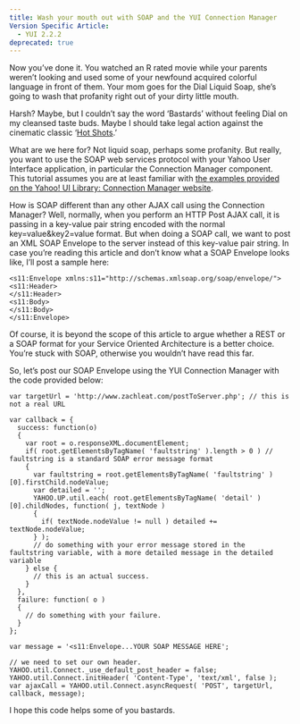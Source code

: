 ```yaml
---
title: Wash your mouth out with SOAP and the YUI Connection Manager
Version Specific Article:
  - YUI 2.2.2
deprecated: true
---
```


Now you’ve done it. You watched an R rated movie while your parents weren’t looking and used some of your newfound acquired colorful language in front of them. Your mom goes for the Dial Liquid Soap, she’s going to wash that profanity right out of your dirty little mouth.

Harsh? Maybe, but I couldn’t say the word ‘Bastards’ without feeling Dial on my cleansed taste buds. Maybe I should take legal action against the cinematic classic ‘[Hot Shots][1].’

 [1]: http://www.imdb.com/title/tt0102059/

What are we here for? Not liquid soap, perhaps some profanity. But really, you want to use the SOAP web services protocol with your Yahoo User Interface application, in particular the Connection Manager component. This tutorial assumes you are at least familiar with [the examples provided on the Yahoo! UI Library: Connection Manager website][2].

 [2]: http://developer.yahoo.com/yui/connection/

How is SOAP different than any other AJAX call using the Connection Manager? Well, normally, when you perform an HTTP Post AJAX call, it is passing in a key-value pair string encoded with the normal key=value&key2=value format. But when doing a SOAP call, we want to post an XML SOAP Envelope to the server instead of this key-value pair string. In case you’re reading this article and don’t know what a SOAP Envelope looks like, I’ll post a sample here:

    <s11:Envelope xmlns:s11="http://schemas.xmlsoap.org/soap/envelope/">
    <s11:Header>
    </s11:Header>
    <s11:Body>
    </s11:Body>
    </s11:Envelope>

Of course, it is beyond the scope of this article to argue whether a REST or a SOAP format for your Service Oriented Architecture is a better choice. You’re stuck with SOAP, otherwise you wouldn’t have read this far.

So, let’s post our SOAP Envelope using the YUI Connection Manager with the code provided below:

    var targetUrl = 'http://www.zachleat.com/postToServer.php'; // this is not a real URL

    var callback = {
      success: function(o)
      {
        var root = o.responseXML.documentElement;
        if( root.getElementsByTagName( 'faultstring' ).length > 0 ) // faultstring is a standard SOAP error message format
        {
          var faultstring = root.getElementsByTagName( 'faultstring' )[0].firstChild.nodeValue;
          var detailed = '';
          YAHOO.UP.util.each( root.getElementsByTagName( 'detail' )[0].childNodes, function( j, textNode )
          {
            if( textNode.nodeValue != null ) detailed += textNode.nodeValue;
          } );
          // do something with your error message stored in the faultstring variable, with a more detailed message in the detailed variable
        } else {
          // this is an actual success.
        }
      },
      failure: function( o )
      {
        // do something with your failure.
      }
    };

    var message = '<s11:Envelope...YOUR SOAP MESSAGE HERE';

    // we need to set our own header.
    YAHOO.util.Connect._use_default_post_header = false;
    YAHOO.util.Connect.initHeader( 'Content-Type', 'text/xml', false );
    var ajaxCall = YAHOO.util.Connect.asyncRequest( 'POST', targetUrl, callback, message);

I hope this code helps some of you bastards.
